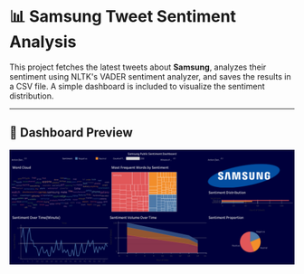 # 📊 Samsung Tweet Sentiment Analysis

This project fetches the latest tweets about **Samsung**, analyzes their sentiment using NLTK's VADER sentiment analyzer, and saves the results in a CSV file. A simple dashboard is included to visualize the sentiment distribution.

---

## 📸 Dashboard Preview

![Dashboard](dashboard.png)
